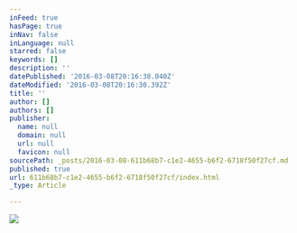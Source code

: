 ```yaml
---
inFeed: true
hasPage: true
inNav: false
inLanguage: null
starred: false
keywords: []
description: ''
datePublished: '2016-03-08T20:16:38.040Z'
dateModified: '2016-03-08T20:16:30.392Z'
title: ''
author: []
authors: []
publisher:
  name: null
  domain: null
  url: null
  favicon: null
sourcePath: _posts/2016-03-08-611b68b7-c1e2-4655-b6f2-6718f50f27cf.md
published: true
url: 611b68b7-c1e2-4655-b6f2-6718f50f27cf/index.html
_type: Article

---
```

![](https://the-grid-user-content.s3-us-west-2.amazonaws.com/1442e28b-b694-4cda-9df5-7cc5d2e1cbe2.gif)